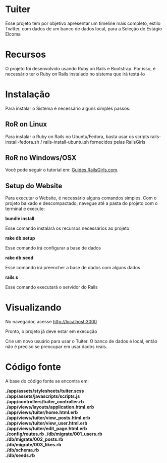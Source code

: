 <h1>Tuiter</h1>
<p>Esse projeto tem por objetivo apresentar um timeline mais completo, estilo Twitter, com dados de um banco de dados local, para a Seleção de Estágio Elcoma</p>
<h1>Recursos</h1>
<p>O projeto foi desenvolvido usando Ruby on Rails e Bootstrap. Por isso, é necessário ter o Ruby on Rails instalado no sistema que irá testá-lo</p>
<h1>Instalação</h1>
<p>Para instalar o Sistema é necessário alguns simples passos:</p>
<h2>RoR on Linux</h2>
<p>Para instalar o Ruby on Rails no Ubuntu/Fedora, basta usar os scripts rails-install-fedora.sh / rails-install-ubuntu.sh fornecidos pelas RailsGirls</p>
<h2>RoR no Windows/OSX</h2>
<p>Você pode seguir o tutorial em: <a href="http://guides.railsgirls.com/install">Guides.RailsGirls.com</a>.</p>
<h2>Setup do Website</h2>
<p>Para executar o Website, é necessário alguns comandos simples. Com o projeto baixado e descompactado, navegue até a pasta do projeto com o terminal e execute:</p>
<b>bundle install</b>
<p>Esse comando instalará os recursos necessários ao projeto</p>
<b>rake db:setup</b>
<p>Esse comando irá configurar a base de dados</p>
<b>rake db:seed</b>
<p>Esse comando irá preencher a base de dados com alguns dados</p>
<b>rails s</b>
<p>Esse comando executará o servidor do Rails</p>
<h1>Visualizando</h1>
<p>No navegador, acesse <a href="http://localhost:3000">http://localhost:3000</a></p>
<p>Pronto, o projeto já deve estar em execução</p>
<p>Crie um novo usuário para usar o Tuiter. O banco de dados é local, então não é preciso se preocupar em usar dados reais.</p>
<h1>Código fonte</h1>
<p>A base do código fonte se encontra em:</p>
<b>./app/assets/stylesheets/tuiter.scss</b><br>
<b>./app/assets/javascripts/scripts.js</b><br>
<b>./app/controllers/tuiter_controller.rb</b><br>
<b>./app/views/layouts/application.html.erb</b><br>
<b>./app/views/tuiter/home.html.erb</b><br>
<b>./app/views/tuiter/view_posts.html.erb</b><br>
<b>./app/views/tuiter/view_user.html.erb</b><br>
<b>./app/views/tuiter/edit_page.html.erb</b><br>
<b>./config/routes.rb</b>
<b>./db/migrate/001_users.rb</b><br>
<b>./db/migrate/002_posts.rb</b><br>
<b>./db/migrate/003_likes.rb</b><br>
<b>./db/schema.rb</b><br>
<b>./db/seeds.rb</b><br>
